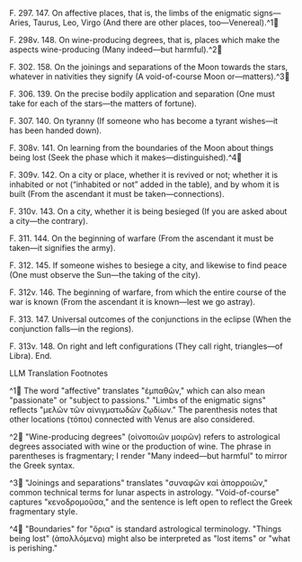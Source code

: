 F. 297. 147. On affective places, that is, the limbs of the enigmatic signs—Aries, Taurus, Leo, Virgo (And there are other places, too—Venereal).^1🤖

F. 298v. 148. On wine-producing degrees, that is, places which make the aspects wine-producing (Many indeed—but harmful).^2🤖

F. 302. 158. On the joinings and separations of the Moon towards the stars, whatever in nativities they signify (A void-of-course Moon or—matters).^3🤖

F. 306. 139. On the precise bodily application and separation (One must take for each of the stars—the matters of fortune).

F. 307. 140. On tyranny (If someone who has become a tyrant wishes—it has been handed down).

F. 308v. 141. On learning from the boundaries of the Moon about things being lost (Seek the phase which it makes—distinguished).^4🤖

F. 309v. 142. On a city or place, whether it is revived or not; whether it is inhabited or not (“inhabited or not” added in the table), and by whom it is built (From the ascendant it must be taken—connections).

F. 310v. 143. On a city, whether it is being besieged (If you are asked about a city—the contrary).

F. 311. 144. On the beginning of warfare (From the ascendant it must be taken—it signifies the army).

F. 312. 145. If someone wishes to besiege a city, and likewise to find peace (One must observe the Sun—the taking of the city).

F. 312v. 146. The beginning of warfare, from which the entire course of the war is known (From the ascendant it is known—lest we go astray).

F. 313. 147. Universal outcomes of the conjunctions in the eclipse (When the conjunction falls—in the regions).

F. 313v. 148. On right and left configurations (They call right, triangles—of Libra). End.


LLM Translation Footnotes

^1🤖 The word "affective" translates "ἐμπαθῶν," which can also mean "passionate" or "subject to passions." "Limbs of the enigmatic signs" reflects "μελῶν τῶν αἰνιγματωδῶν ζῳδίων." The parenthesis notes that other locations (τόποι) connected with Venus are also considered.

^2🤖 "Wine-producing degrees" (οἰνοποιῶν μοιρῶν) refers to astrological degrees associated with wine or the production of wine. The phrase in parentheses is fragmentary; I render "Many indeed—but harmful" to mirror the Greek syntax.

^3🤖 "Joinings and separations" translates "συναφῶν καὶ ἀπορροιῶν," common technical terms for lunar aspects in astrology. "Void-of-course" captures "κενοδρομοῦσα," and the sentence is left open to reflect the Greek fragmentary style.

^4🤖 "Boundaries" for "ὅρια" is standard astrological terminology. "Things being lost" (ἀπολλόμενα) might also be interpreted as "lost items" or "what is perishing."